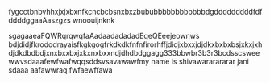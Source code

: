 fygcctbnbvhhxjxjxbxnfkcncbcbsnxbxzbububbbbbbbbbbbbdgdddddddddfdfddddggaaAaszgzs
wnoouijnknk


sgagaaeaFQWRqrqwqfaAadaadadadadEqeQEeejeownws bdjdidjfkrododrayaisfkgkgogfrkdkdkfnfnfirorhffjdidjxbxxjdjdkxbxbxbsjxkxjxhdjdkdbdbdjxnxbxxbxjxkxnxbxxndjdhdbdggagg333bbwbr3b3r3bcdsscsweewwvsdaaafewfwafwqqsddsvsavawawfmy name is shivawararararar jani
sdaaa
aafawwraq
fwfaewffawa
